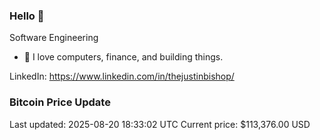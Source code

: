 ### Hello 🤙  

Software Engineering

- 🔭 I love computers, finance, and building things.
  
LinkedIn: https://www.linkedin.com/in/thejustinbishop/  



































































































































































































































































































































































































































































































































































































































































































































































































































































































































































































### Bitcoin Price Update
Last updated: 2025-08-20 18:33:02 UTC
Current price: $113,376.00 USD
